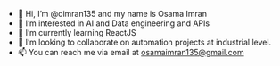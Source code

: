 - 👋 Hi, I’m @oimran135 and my name is Osama Imran
- 👀 I’m interested in AI and Data engineering and APIs
- 🌱 I’m currently learning ReactJS
- 💞️ I’m looking to collaborate on automation projects at industrial level.
- 📫 You can reach me via email at osamaimran135@gmail.com

<!---
oimran135/oimran135 is a ✨ special ✨ repository because its `README.md` (this file) appears on your GitHub profile.
You can click the Preview link to take a look at your changes.
--->
